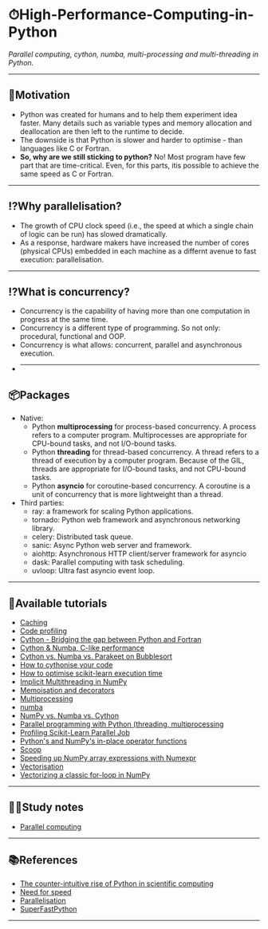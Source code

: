 # ⏱High-Performance-Computing-in-Python
*Parallel computing, cython, numba, multi-processing and multi-threading in Python.*
***

## 📌Motivation
- Python was created for humans and to help them experiment idea faster. Many details such as variable types and memory allocation and deallocation are then left to the runtime to decide.
- The downside is that Python is slower and harder to optimise - than languages like C or Fortran.
- **So, why are we still sticking to python?** No! Most program have few part that are time-critical. Even, for this parts, itis possible to achieve the same speed as C or Fortran.
***

## ⁉Why parallelisation?
- The growth of CPU clock speed (i.e., the speed at which a single chain of logic can be run) has slowed dramatically.
- As a response, hardware makers have increased the number of cores (physical CPUs) embedded in each machine as a differnt avenue to fast execution: parallelisation.
***

## ⁉What is concurrency?
- Concurrency is the capability of having more than one computation in progress at the same time.
- Concurrency is a different type of programming. So not only: procedural, functional and OOP. 
- Concurrency is what allows: concurrent, parallel and asynchronous execution.
- ***

## 📦Packages
- Native:
  - Python **multiprocessing** for process-based concurrency. A process refers to a computer program. Multiprocesses are appropriate for CPU-bound tasks, and not I/O-bound tasks.
  - Python **threading** for thread-based concurrency. A thread refers to a thread of execution by a computer program. Because of the GIL, threads are appropriate for I/O-bound tasks, and not CPU-bound tasks.
  - Python **asyncio** for coroutine-based concurrency. A coroutine is a unit of concurrency that is more lightweight than a thread.
- Third parties:
    - ray: a framework for scaling Python applications.
    - tornado: Python web framework and asynchronous networking library.
    - celery: Distributed task queue.
    - sanic: Async Python web server and framework.
    - aiohttp: Asynchronous HTTP client/server framework for asyncio
    - dask: Parallel computing with task scheduling.
    - uvloop: Ultra fast asyncio event loop.
***

## 🏫Available tutorials
- [Caching](https://github.com/kyaiooiayk/High-Performance-Computing-in-Python/blob/master/tutorials/GitHub_MD_rendering/Caching.ipynb)
- [Code profiling](https://github.com/kyaiooiayk/High-Performance-Computing-in-Python/blob/master/tutorials/GitHub_MD_rendering/Code_profiling.ipynb)
- [Cython - Bridging the gap between Python and Fortran](https://github.com/kyaiooiayk/High-Performance-Computing-in-Python/blob/master/tutorials/GitHub_MD_rendering/%20Cython%20-%20Bridging%20the%20gap%20between%20Python%20and%20Fortran.ipynb)
- [Cython & Numba, C-like performance](https://github.com/kyaiooiayk/High-Performance-Computing-in-Python/blob/master/tutorials/GitHub_MD_rendering/Cython%20%26%20Numba%2C%20C-like%20performance.ipynb)
- [Cython vs. Numba vs. Parakeet on Bubblesort](https://github.com/kyaiooiayk/High-Performance-Computing-in-Python/blob/master/tutorials/GitHub_MD_rendering/Cython%20vs.%20Numba%20vs.%20Parakeet%20on%20Bubblesort.ipynb)
- [How to cythonise your code](https://github.com/kyaiooiayk/High-Performance-Computing-in-Python/blob/master/tutorials/cythonizing/GitHub_MD_rendering/How%20to%20cythonize%20your%20code.ipynb)
- [How to optimise scikit-learn execution time](https://github.com/kyaiooiayk/High-Performance-Computing-in-Python/blob/master/tutorials/GitHub_MD_rendering/How%20to%20optimise%20scikit-learn%20execution%20time.ipynb)
- [Implicit Multithreading in NumPy](https://github.com/kyaiooiayk/High-Performance-Computing-in-Python/blob/master/tutorials/Implicit%20Multithreading%20in%20NumPy.ipynb)
- [Memoisation and decorators](https://github.com/kyaiooiayk/High-Performance-Computing-in-Python/blob/master/tutorials/GitHub_MD_rendering/Memoisation%20and%20decorator.ipynb)
- [Multiprocessing](https://github.com/kyaiooiayk/High-Performance-Computing-in-Python/tree/master/tutorials/Multiprocessing)
- [numba](https://github.com/kyaiooiayk/High-Performance-Computing-in-Python/blob/master/tutorials/numba.ipynb)
- [NumPy vs. Numba vs. Cython](https://github.com/kyaiooiayk/High-Performance-Computing-in-Python/blob/master/tutorials/GitHub_MD_rendering/NumPy%20vs.%20Numba%20vs.%20Cython.ipynb)
- [Parallel programming with Python (threading, multiprocessing](https://github.com/kyaiooiayk/High-Performance-Computing-in-Python/blob/master/tutorials/GitHub_MD_rendering/Parallel%20programming%20with%20Python%20(threading%2C%20multiprocessing).ipynb)
- [Profiling Scikit-Learn Parallel Job](https://github.com/kyaiooiayk/High-Performance-Computing-in-Python/tree/master/tutorials/Profiling_SKLearn_Parallel_Jobs)
- [Python's and NumPy's in-place operator functions](https://github.com/kyaiooiayk/High-Performance-Computing-in-Python/blob/master/tutorials/GitHub_MD_rendering/Python's%20and%20NumPy's%20in-place%20operator%20functions.ipynb)
- [Scoop](https://github.com/kyaiooiayk/High-Performance-Computing-in-Python/tree/master/tutorials/Scoop)
- [Speeding up NumPy array expressions with Numexpr](https://github.com/kyaiooiayk/High-Performance-Computing-in-Python/blob/master/tutorials/GitHub_MD_rendering/Speeding%20up%20NumPy%20array%20expressions%20with%20Numexpr.ipynb)
- [Vectorisation](https://github.com/kyaiooiayk/High-Performance-Computing-in-Python/blob/master/tutorials/GitHub_MD_rendering/Vectorisation.ipynb)
- [Vectorizing a classic for-loop in NumPy](https://github.com/kyaiooiayk/High-Performance-Computing-in-Python/blob/master/tutorials/GitHub_MD_rendering/Vectorizing%20a%20classic%20for-loop%20in%20NumPy%20.ipynb)
***

## 🧑‍🎓Study notes
- [Parallel computing](https://drive.google.com/drive/u/1/folders/13mzxrofldkbdgF_eT5EPZ1cEiCgOT78d)
***

## 📚References
- [The counter-intuitive rise of Python in scientific computing](https://cerfacs.fr/coop/fortran-vs-python)
- [Need for speed](https://github.com/QuantEcon/lecture-python-programming.notebooks/blob/master/need_for_speed.ipynb)
- [Parallelisation](https://github.com/QuantEcon/lecture-python-programming.notebooks/blob/master/parallelization.ipynb)
- [SuperFastPython](https://superfastpython.com/learning-paths/#Threading_Learning_Path)
***
